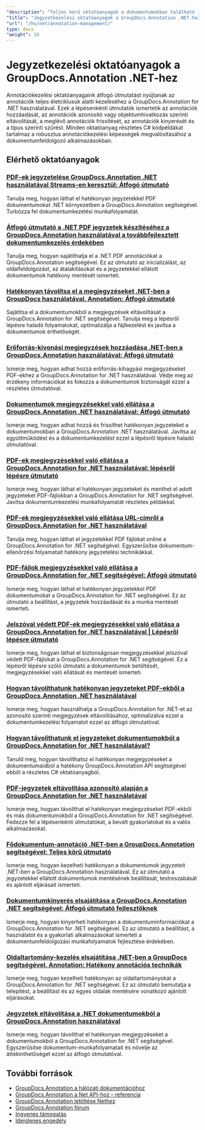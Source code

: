```yaml
---
"description": "Teljes körű oktatóanyagok a dokumentumokban található jegyzetek hozzáadásáról, eltávolításáról, frissítéséről és kezeléséről a GroupDocs.Annotation for .NET használatával."
"title": "Jegyzetkezelési oktatóanyagok a GroupDocs.Annotation .NET-hez"
"url": "/hu/net/annotation-management/"
type: docs
"weight": 10
---
```


# Jegyzetkezelési oktatóanyagok a GroupDocs.Annotation .NET-hez

Annotációkezelési oktatóanyagaink átfogó útmutatást nyújtanak az annotációk teljes életciklusuk alatti kezeléséhez a GroupDocs.Annotation for .NET használatával. Ezek a lépésenkénti útmutatók ismertetik az annotációk hozzáadását, az annotációk azonosító vagy objektumhivatkozás szerinti eltávolítását, a meglévő annotációk frissítését, az annotációk kinyerését és a típus szerinti szűrést. Minden oktatóanyag részletes C# kódpéldákat tartalmaz a robusztus annotációkezelési képességek megvalósításához a dokumentumfeldolgozó alkalmazásokban.

## Elérhető oktatóanyagok

### [PDF-ek jegyzetelése GroupDocs.Annotation .NET használatával Streams-en keresztül: Átfogó útmutató](./annotate-pdfs-groupdocs-dotnet-streams/)
Tanulja meg, hogyan láthat el hatékonyan jegyzetekkel PDF dokumentumokat .NET környezetben a GroupDocs.Annotation segítségével. Turbózza fel dokumentumkezelési munkafolyamatát.

### [Átfogó útmutató a .NET PDF jegyzetek készítéséhez a GroupDocs.Annotation használatával a továbbfejlesztett dokumentumkezelés érdekében](./net-pdf-annotation-groupdocs-guide/)
Tanulja meg, hogyan sajátíthatja el a .NET PDF annotációkat a GroupDocs.Annotation segítségével. Ez az útmutató az inicializálást, az oldalfeldolgozást, az átalakításokat és a jegyzetekkel ellátott dokumentumok hatékony mentését ismerteti.

### [Hatékonyan távolítsa el a megjegyzéseket .NET-ben a GroupDocs használatával. Annotation: Átfogó útmutató](./remove-annotations-net-groupdocs-tutorial/)
Sajátítsa el a dokumentumokból a megjegyzések eltávolítását a GroupDocs.Annotation for .NET segítségével. Tanulja meg a lépésről lépésre haladó folyamatokat, optimalizálja a fájlkezelést és javítsa a dokumentumok érthetőségét.

### [Erőforrás-kivonási megjegyzések hozzáadása .NET-ben a GroupDocs.Annotation használatával: Átfogó útmutató](./groupdocs-annotation-dotnet-resource-redaction/)
Ismerje meg, hogyan adhat hozzá erőforrás-kihagyási megjegyzéseket PDF-ekhez a GroupDocs.Annotation for .NET használatával. Védje meg az érzékeny információkat és fokozza a dokumentumok biztonságát ezzel a részletes útmutatóval.

### [Dokumentumok megjegyzésekkel való ellátása a GroupDocs.Annotation .NET használatával: Átfogó útmutató](./annotate-documents-groupdocs-dotnet/)
Ismerje meg, hogyan adhat hozzá és frissíthet hatékonyan jegyzeteket a dokumentumokban a GroupDocs.Annotation .NET használatával. Javítsa az együttműködést és a dokumentumkezelést ezzel a lépésről lépésre haladó útmutatóval.

### [PDF-ek megjegyzésekkel való ellátása a GroupDocs.Annotation for .NET használatával: lépésről lépésre útmutató](./annotate-pdfs-groupdocs-annotation-net/)
Ismerje meg, hogyan láthat el hatékonyan jegyzeteket és menthet el adott jegyzeteket PDF-fájlokban a GroupDocs.Annotation for .NET segítségével. Javítsa dokumentumkezelési munkafolyamatát részletes példákkal.

### [PDF-ek megjegyzésekkel való ellátása URL-címről a GroupDocs.Annotation for .NET használatával](./annotate-pdfs-online-groupdocs-annotation-net/)
Tanulja meg, hogyan láthat el jegyzetekkel PDF fájlokat online a GroupDocs.Annotation for .NET segítségével. Egyszerűsítse dokumentum-ellenőrzési folyamatait hatékony jegyzetelési technikákkal.

### [PDF-fájlok megjegyzésekkel való ellátása a GroupDocs.Annotation for .NET segítségével: Átfogó útmutató](./annotate-pdf-groupdocs-annotation-net/)
Ismerje meg, hogyan láthat el hatékonyan jegyzetekkel PDF dokumentumokat a GroupDocs.Annotation for .NET segítségével. Ez az útmutató a beállítást, a jegyzetek hozzáadását és a munka mentését ismerteti.

### [Jelszóval védett PDF-ek megjegyzésekkel való ellátása a GroupDocs.Annotation for .NET használatával | Lépésről lépésre útmutató](./annotate-password-protected-pdfs-groupdocs-dotnet/)
Ismerje meg, hogyan láthat el biztonságosan megjegyzésekkel jelszóval védett PDF-fájlokat a GroupDocs.Annotation for .NET segítségével. Ez a lépésről lépésre szóló útmutató a dokumentumok betöltését, megjegyzésekkel való ellátását és mentését ismerteti.

### [Hogyan távolíthatunk hatékonyan jegyzeteket PDF-ekből a GroupDocs.Annotation .NET használatával](./annotation-removal-pdf-groupdocs-dotnet-guide/)
Ismerje meg, hogyan használhatja a GroupDocs.Annotation for .NET-et az azonosító szerinti megjegyzések eltávolításához, optimalizálva ezzel a dokumentumkezelési folyamatot ezzel az átfogó útmutatóval.

### [Hogyan távolíthatunk el jegyzeteket dokumentumokból a GroupDocs.Annotation for .NET használatával?](./remove-annotations-groupdocs-annotation-dotnet/)
Tanuld meg, hogyan távolíthatsz el hatékonyan megjegyzéseket a dokumentumaidból a hatékony GroupDocs.Annotation API segítségével ebből a részletes C# oktatóanyagból.

### [PDF-jegyzetek eltávolítása azonosító alapján a GroupDocs.Annotation for .NET használatával](./manage-pdf-annotations-groupdocs-dotnet-remove-id/)
Ismerje meg, hogyan távolíthat el hatékonyan megjegyzéseket PDF-ekből és más dokumentumokból a GroupDocs.Annotation for .NET segítségével. Fedezze fel a lépésenkénti útmutatókat, a bevált gyakorlatokat és a valós alkalmazásokat.

### [Fődokumentum-annotáció .NET-ben a GroupDocs.Annotation segítségével: Teljes körű útmutató](./mastering-document-annotation-dotnet-groupdocs/)
Ismerje meg, hogyan kezelheti hatékonyan a dokumentumok jegyzeteit .NET-ben a GroupDocs.Annotation használatával. Ez az útmutató a jegyzetekkel ellátott dokumentumok mentésének beállítását, testreszabását és ajánlott eljárásait ismerteti.

### [Dokumentumkinyerés elsajátítása a GroupDocs.Annotation .NET segítségével: Átfogó útmutató fejlesztőknek](./mastering-document-extraction-groupdocs-annotation-net/)
Ismerje meg, hogyan kinyerheti hatékonyan a dokumentuminformációkat a GroupDocs.Annotation for .NET segítségével. Ez az útmutató a beállítást, a használatot és a gyakorlati alkalmazásokat ismerteti a dokumentumfeldolgozási munkafolyamatok fejlesztése érdekében.

### [Oldaltartomány-kezelés elsajátítása .NET-ben a GroupDocs segítségével. Annotation: Hatékony annotációs technikák](./groupdocs-annotation-dotnet-page-range-management/)
Ismerje meg, hogyan kezelheti hatékonyan az oldaltartományokat a GroupDocs.Annotation for .NET segítségével. Ez az útmutató bemutatja a telepítést, a beállítást és az egyes oldalak mentésére vonatkozó ajánlott eljárásokat.

### [Jegyzetek eltávolítása a .NET dokumentumokból a GroupDocs.Annotation használatával](./remove-annotations-dotnet-groupdocs/)
Ismerje meg, hogyan távolíthat el hatékonyan megjegyzéseket a dokumentumokból a GroupDocs.Annotation for .NET segítségével. Egyszerűsítse dokumentum-munkafolyamatait és növelje az áttekinthetőséget ezzel az átfogó útmutatóval.

## További források

- [GroupDocs.Annotation a hálózati dokumentációhoz](https://docs.groupdocs.com/annotation/net/)
- [GroupDocs.Annotation a Net API-hoz – referencia](https://reference.groupdocs.com/annotation/net/)
- [GroupDocs.Annotation letöltése Nethez](https://releases.groupdocs.com/annotation/net/)
- [GroupDocs.Annotation fórum](https://forum.groupdocs.com/c/annotation)
- [Ingyenes támogatás](https://forum.groupdocs.com/)
- [Ideiglenes engedély](https://purchase.groupdocs.com/temporary-license/)